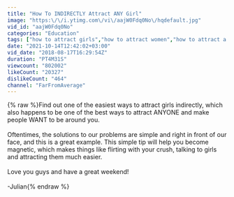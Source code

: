```yaml
---
title: "How To INDIRECTLY Attract ANY Girl"
image: "https:\/\/i.ytimg.com\/vi\/aajW0Fdq0No\/hqdefault.jpg"
vid_id: "aajW0Fdq0No"
categories: "Education"
tags: ["how to attract girls","how to attract women","how to attract a girl"]
date: "2021-10-14T12:42:02+03:00"
vid_date: "2018-08-17T16:29:54Z"
duration: "PT4M31S"
viewcount: "802002"
likeCount: "20327"
dislikeCount: "464"
channel: "FarFromAverage"
---
```

{% raw %}Find out one of the easiest ways to attract girls indirectly, which also happens to be one of the best ways to attract ANYONE and make people WANT to be around you. <br /><br />Oftentimes, the solutions to our problems are simple and right in front of our face, and this is a great example. This simple tip will help you become magnetic, which makes things like flirting with your crush, talking to girls and attracting them much easier.<br /><br />Love you guys and have a great weekend!<br /><br />-Julian{% endraw %}
